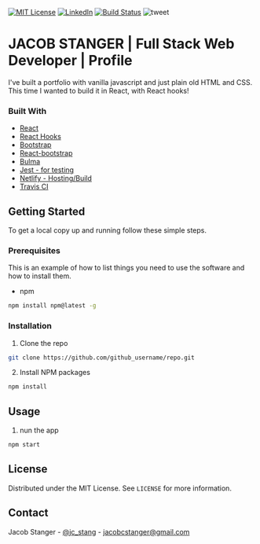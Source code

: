 
<!-- PROJECT SHIELDS -->
<!--
*** I'm using markdown "reference style" links for readability.
*** Reference links are enclosed in brackets [ ] instead of parentheses ( ).
*** See the bottom of this document for the declaration of the reference variables
*** for contributors-url, forks-url, etc. This is an optional, concise syntax you may use.
*** https://www.markdownguide.org/basic-syntax/#reference-style-links
-->
[![MIT License][license-shield]][license-url]
[![LinkedIn][linkedin-shield]][linkedin-url]
[![Build Status](https://travis-ci.org/jcstang/react-portfolio.svg?branch=master)](https://travis-ci.org/jcstang/react-portfolio)
![tweet](https://img.shields.io/twitter/url?style=social&url=https%3A%2F%2Ftwitter.com%2Fjc_stang)

# JACOB STANGER | Full Stack Web Developer | Profile

I've built a portfolio with vanilla javascript and just plain old HTML and CSS. This time I wanted to build it in React, with React hooks!

### Built With

* [React](https://reactjs.org/)
* [React Hooks](https://reactjs.org/docs/hooks-intro.html)
* [Bootstrap](https://getbootstrap.com/)
* [React-bootstrap](https://react-bootstrap.github.io/)
* [Bulma](https://bulma.io/)
* [Jest - for testing](https://jestjs.io/)
* [Netlify - Hosting/Build](https://www.netlify.com/)
* [Travis CI](https://travis-ci.org/)


<!-- GETTING STARTED -->
## Getting Started

To get a local copy up and running follow these simple steps.

### Prerequisites

This is an example of how to list things you need to use the software and how to install them.
* npm
```sh
npm install npm@latest -g
```

### Installation
 
1. Clone the repo
```sh
git clone https://github.com/github_username/repo.git
```
2. Install NPM packages
```sh
npm install
```



<!-- USAGE EXAMPLES -->
## Usage
1. nun the app
```sh
npm start
```

<!-- LICENSE -->
## License

Distributed under the MIT License. See `LICENSE` for more information.



<!-- CONTACT -->
## Contact

Jacob Stanger - [@jc_stang](https://twitter.com/jc_stang) - jacobcstanger@gmail.com




<!-- MARKDOWN LINKS & IMAGES -->
<!-- https://www.markdownguide.org/basic-syntax/#reference-style-links -->
[contributors-shield]: https://img.shields.io/github/contributors/othneildrew/Best-README-Template.svg?style=flat-square
[contributors-url]: https://github.com/othneildrew/Best-README-Template/graphs/contributors
[forks-shield]: https://img.shields.io/github/forks/othneildrew/Best-README-Template.svg?style=flat-square
[forks-url]: https://github.com/othneildrew/Best-README-Template/network/members
[stars-shield]: https://img.shields.io/github/stars/othneildrew/Best-README-Template.svg?style=flat-square
[stars-url]: https://github.com/othneildrew/Best-README-Template/stargazers
[issues-shield]: https://img.shields.io/github/issues/othneildrew/Best-README-Template.svg?style=flat-square
[issues-url]: https://github.com/othneildrew/Best-README-Template/issues
[license-shield]: https://img.shields.io/github/license/othneildrew/Best-README-Template.svg?style=flat-square
[license-url]: https://github.com/othneildrew/Best-README-Template/blob/master/LICENSE.txt
[linkedin-shield]: https://img.shields.io/badge/-LinkedIn-black.svg?style=flat-square&logo=linkedin&colorB=555
[linkedin-url]: https://www.linkedin.com/in/jacob-stanger/
[product-screenshot]: images/screenshot.png
[travis-shield]: https://travis-ci.org/jcstang/react-portfolio.svg?branch=master
